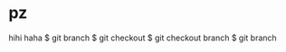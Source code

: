 # pz
hihi haha
$ git branch <first>
$ git checkout <first>
$ git checkout branch <second>
$ git branch
